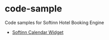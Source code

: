# code-sample
Code samples for Softinn Hotel Booking Engine

- [Softinn Calendar Widget](https://github.com/Softinn-Solutions/softinn-booking-engine-code-sample/blob/master/calendar.html)